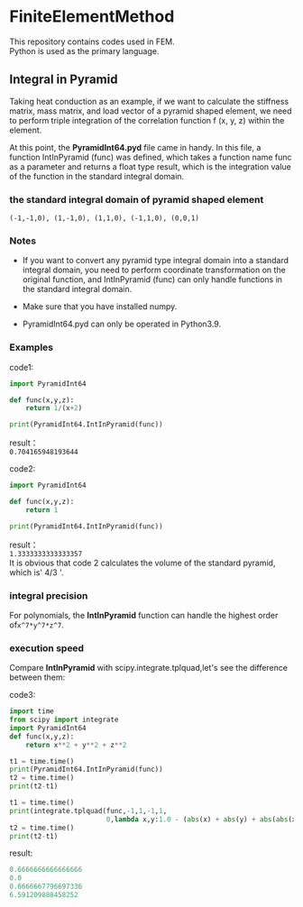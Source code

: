 # FiniteElementMethod
This repository contains codes used in FEM.  
Python is used as the primary language.  
## Integral in Pyramid
Taking heat conduction as an example, if we want to calculate the stiffness matrix, mass matrix, and load vector of a pyramid shaped element, we need to perform triple integration of the correlation function f (x, y, z) within the element.  


At this point, the **PyramidInt64.pyd** file came in handy. In this file, a function IntInPyramid (func) was defined, which takes a function name func as a parameter and returns a float type result, which is the integration value of the function in the standard integral domain.  

### the standard integral domain of pyramid shaped element
`(-1,-1,0),
(1,-1,0),
(1,1,0),
(-1,1,0),
(0,0,1)`  

### Notes
* If you want to convert any pyramid type integral domain into a standard integral domain, you need to perform coordinate transformation on the original function, and IntInPyramid (func) can only handle functions in the standard integral domain.  
* Make sure that you have installed numpy.  

* PyramidInt64.pyd can only be operated in Python3.9.  

### Examples
code1:  
```python  
import PyramidInt64

def func(x,y,z):
    return 1/(x+2)

print(PyramidInt64.IntInPyramid(func))
```
result：  
`0.704165948193644`  

code2:  
```python
import PyramidInt64

def func(x,y,z):
    return 1

print(PyramidInt64.IntInPyramid(func))
```
result：  
`1.3333333333333357`  
It is obvious that  code 2 calculates the volume of the standard pyramid, which is' 4/3 '.  

### integral precision
For polynomials, the **IntInPyramid** function can handle the highest order of`x^7*y^7*z^7`.  
### execution speed
Compare **IntInPyramid** with scipy.integrate.tplquad,let's see the difference between them:  

code3:  
```python
import time
from scipy import integrate
import PyramidInt64
def func(x,y,z):
    return x**2 + y**2 + z**2

t1 = time.time()
print(PyramidInt64.IntInPyramid(func))
t2 = time.time()
print(t2-t1)

t1 = time.time()
print(integrate.tplquad(func,-1,1,-1,1,
                        0,lambda x,y:1.0 - (abs(x) + abs(y) + abs(abs(x) - abs(y))) / 2)[0])
t2 = time.time()
print(t2-t1)
```
result:  
```python
0.6666666666666666
0.0
0.6666667796697336
6.591209888458252
```
